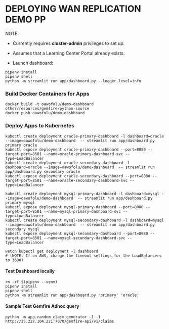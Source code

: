 # DEPLOYING WAN REPLICATION DEMO PP

NOTE:
* Currently requires **cluster-admin** privileges to set up.
* Assumes that a Learning Center Portal already exists.


* Launch dashboard:
```
pipenv install
pipenv shell
python -m streamlit run app/dashboard.py --logger.level=info
```

### Build Docker Containers for Apps
```
docker build -t oawofolu/demo-dashboard other/resources/gemfire/python-source
docker push oawofolu/demo-dashboard
```

### Deploy Apps to Kubernetes
```
kubectl create deployment oracle-primary-dashboard -l dashboard=oracle --image=oawofolu/demo-dashboard  -- streamlit run app/dashboard.py primary oracle
kubectl expose deployment oracle-primary-dashboard --port=8080 --target-port=8501 --name=oracle-primary-dashboard-svc --type=LoadBalancer
kubectl create deployment oracle-secondary-dashboard -l dashboard=oracle --image=oawofolu/demo-dashboard  -- streamlit run app/dashboard.py secondary oracle
kubectl expose deployment oracle-secondary-dashboard --port=8080 --target-port=8501 --name=oracle-secondary-dashboard-svc --type=LoadBalancer

kubectl create deployment mysql-primary-dashboard -l dashboard=mysql --image=oawofolu/demo-dashboard  -- streamlit run app/dashboard.py primary mysql
kubectl expose deployment mysql-primary-dashboard --port=8080 --target-port=8501 --name=mysql-primary-dashboard-svc --type=LoadBalancer
kubectl create deployment mysql-secondary-dashboard -l dashboard=mysql --image=oawofolu/demo-dashboard  -- streamlit run app/dashboard.py secondary mysql
kubectl expose deployment mysql-secondary-dashboard --port=8080 --target-port=8501 --name=mysql-secondary-dashboard-svc --type=LoadBalancer

watch kubectl get deployment -l dashboard
# (NOTE: If on AWS, change the timeout settings for the LoadBalancers to 3600)
```

#### Test Dashboard locally
```
rm -rf $(pipenv --venv)
pipenv install
pipenv shell
python -m streamlit run app/dashboard.py 'primary' 'oracle'
```

#### Sample Test Gemfire Adhoc query
```
python -m app.random_claim_generator -1 -1 http://35.227.104.221:7070/gemfire-api/v1/claims
```
